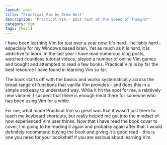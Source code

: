 ```yaml
---
layout: post
title: "Practical Vim by Drew Neil"
description: "Practical Vim - Edit Text at the Speed of Thought"
category: Vim
tags: [Neil]
---
```

I have been learning Vim for just over a year now. It's hard - hellishly hard - especially for my Windows based brain. Yet as much as it is hard, it is addictive to learn. In the last year I have read numerous blog posts, watched countless tutorial videos, played a number of online Vim games and bought and attempted to read a few books. Practical Vim is by far the best resource I have found in learning Vim so far.

The book starts off with the basics and works systematically across the broad range of functions that vanilla Vim provides - and does this in a simple and easy to understand way. While it hit the spot for me, a relatively new vimmer, I suspect that there is enough meat there for someone who has been using Vim for a while.

For me, what made Practical Vim so great was that it wasn't just there to teach me keyboard shortcuts, but really helped me get into the mindset of how experienced Vim user thinks. Now that I have read the book cover to cover, I'm going to be reading it again and probably again after that. I would definitely recommend buying the book and giving it a good read - this is one you need for your bookshelf if you are serious about learning Vim.
